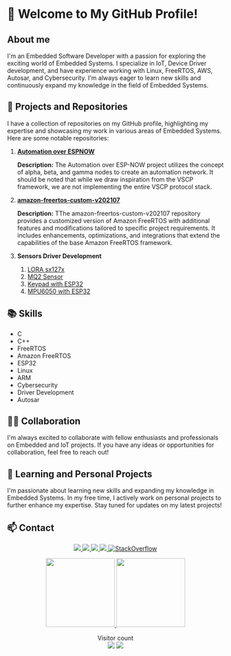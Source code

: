 

# 👋 Welcome to My GitHub Profile!

## About me

I'm an Embedded Software Developer with a passion for exploring the exciting world of Embedded Systems. I specialize in IoT, Device Driver development, and have experience working with Linux, FreeRTOS, AWS, Autosar, and Cybersecurity. I'm always eager to learn new skills and continuously expand my knowledge in the field of Embedded Systems.

## 🚀 Projects and Repositories

I have a collection of repositories on my GitHub profile, highlighting my expertise and showcasing my work in various areas of Embedded Systems. Here are some notable repositories:

1. **[Automation over ESPNOW](https://github.com/horsemann07/automation_over_espnow)**
   
   **Description:** The Automation over ESP-NOW project utilizes the concept of alpha, beta, and gamma nodes to create an automation network. It should be noted that while we draw inspiration from the VSCP framework, we are not implementing the entire VSCP protocol stack.

2. **[amazon-freertos-custom-v202107](https://github.com/horsemann07/amazon-freertos-custom-v202107)**
   
   **Description:** TThe amazon-freertos-custom-v202107 repository provides a customized version of Amazon FreeRTOS with additional features and modifications tailored to specific project requirements. It includes enhancements, optimizations, and integrations that extend the capabilities of the base Amazon FreeRTOS framework.

3. **Sensors Driver Development**
   1. [LORA sx127x](https://github.com/horsemann07/lora_sx127x)
   2. [MQ2 Sensor](https://github.com/horsemann07/mq2_sensor_esp32) 
   3. [Keypad with ESP32](https://github.com/horsemann07/keypad_library)
   4. [MPU6050 with ESP32](https://github.com/horsemann07/esp-idf-lib/tree/feature-implement-mpu6050)

## 📚 Skills
* C
* C++
* FreeRTOS
* Amazon FreeRTOS
* ESP32
* Linux
* ARM
* Cybersecurity
* Driver Development
* Autosar

## 👨‍💻 Collaboration
I'm always excited to collaborate with fellow enthusiasts and professionals on Embedded and IoT projects. If you have any ideas or opportunities for collaboration, feel free to reach out!

## 🌱 Learning and Personal Projects
I'm passionate about learning new skills and expanding my knowledge in Embedded Systems. In my free time, I actively work on personal projects to further enhance my expertise. Stay tuned for updates on my latest projects!

## 📫 Contact


<p align="center">
  <a href="https://github.com/horsemann07">
    <img src="https://img.shields.io/badge/-Github-000?style=flat-square&logo=Github&logoColor=white&link=https://github.com/horsemann07" />
  </a>
  <a href="https://www.linkedin.com/in/raghav-jha-599552188/">
    <img src="https://img.shields.io/badge/-LinkedIn-blue?style=flat-square&logo=Linkedin&logoColor=white&link=https://www.linkedin.com/in/raghav-jha-599552188/" />
  </a>
  <a href="mailto:raghavjha1531@gmail.com">
    <img src="https://img.shields.io/badge/-Gmail-c14438?style=flat-square&logo=Gmail&logoColor=white&link=mailto:raghavjha1531@gmail.com" />
  </a>
  <a href="https://www.instagram.com/horsemann07/">
    <img src="https://img.shields.io/badge/-Instagram-C13584?style=flat-square&labelColor=C13584&logo=instagram&logoColor=white&link=https://www.instagram.com/horsemann07/" />
  </a>
    </a>
    <a href="https://stackoverflow.com/users/16455363/horsemann07" target="_blank">
      <img alt="StackOverflow" src="https://stackoverflow-badge.vercel.app/?userID=16455363" />
    </a>
  </a>
</p>

<p align="center">
  <a href="https://github.com/horsemann07">
    <img height="160em" src="https://github-readme-stats.vercel.app/api?username=horsemann07&theme=dracula&show_icons=true&include_all_commits=true&count_private=true" />
    <img height="160em" src="https://github-readme-stats.vercel.app/api/top-langs/?username=horsemann07&theme=dracula&layout=compact&langs_count=6" />
  </a>
</p>


<p align="center"> 
  Visitor count<br>
  <img src="https://visitor-badge.laobi.icu/badge?page_id=horsemann07.horsemann07/count.svg" />
  <img src="https://img.shields.io/github/followers/horsemann07?label=Follow&style=social" />
</p>


